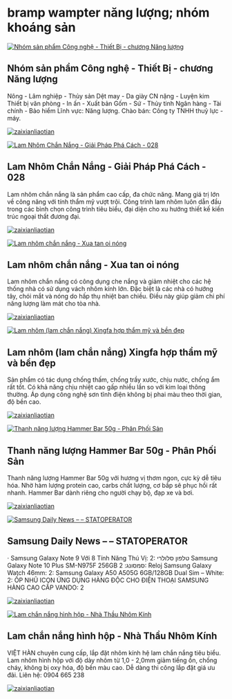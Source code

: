 # bramp wampter năng lượng; nhóm khoáng sản
<a href="https://mnn.zoosnet.net/LR/Chatpre.aspx?id=MNN94995150&p=https://topgrinding.com/" target="_blank">![Nhóm sản phẩm Công nghệ - Thiết Bị - chương Năng lượng ](https://github.com/technlg/images/blob/main/66.jpg)</a>
## Nhóm sản phẩm Công nghệ - Thiết Bị - chương Năng lượng 
Nông - Lâm nghiệp - Thủy sản Dệt may - Da giày CN nặng - Luyện kim Thiết bị văn phòng - In ấn - Xuất bản Gốm - Sứ - Thủy tinh Ngân hàng - Tài chính - Bảo hiểm  Lĩnh vực: Năng lượng. Chào bán: Công ty TNHH thuỷ lực - máy.
<a href="https://mnn.zoosnet.net/LR/Chatpre.aspx?id=MNN94995150&p=https://topgrinding.com/" target="_blank"><img src="https://github.com/technlg/images/raw/main/chat11.jpg" alt="zaixianliaotian"/></a><a href="//whatsapp.shibangsoft.com/WhatsApp.php" ><img src="https://github.com/technlg/images/raw/main/chat11.png" alt=""></a>
<a href="https://mnn.zoosnet.net/LR/Chatpre.aspx?id=MNN94995150&p=https://topgrinding.com/" target="_blank">![Lam Nhôm Chắn Nắng - Giải Pháp Phá Cách - 028 ](https://github.com/technlg/images/blob/main/49.jpg)</a>
## Lam Nhôm Chắn Nắng - Giải Pháp Phá Cách - 028 
Lam nhôm chắn nắng là sản phẩm cao cấp, đa chức năng. Mang giá trị lớn về công năng với tính thẩm mỹ vượt trội. Công trình lam nhôm luôn dẫn đầu trong các bình chọn công trình tiêu biểu, đại diện cho xu hướng thiết kế kiến trúc ngoại thất đương đại.
<a href="https://mnn.zoosnet.net/LR/Chatpre.aspx?id=MNN94995150&p=https://topgrinding.com/" target="_blank"><img src="https://github.com/technlg/images/raw/main/chat11.jpg" alt="zaixianliaotian"/></a><a href="//whatsapp.shibangsoft.com/WhatsApp.php" ><img src="https://github.com/technlg/images/raw/main/chat11.png" alt=""></a>
<a href="https://mnn.zoosnet.net/LR/Chatpre.aspx?id=MNN94995150&p=https://topgrinding.com/" target="_blank">![Lam nhôm chắn nắng - Xua tan oi nóng](https://github.com/technlg/images/blob/main/11.jpg)</a>
## Lam nhôm chắn nắng - Xua tan oi nóng
Lam nhôm chắn nắng có công dụng che nắng và giảm nhiệt cho các hệ thống nhà có sử dụng vách nhôm kính lớn. Đặc biệt là các nhà có hướng tây, chói mắt và nóng do hấp thụ nhiệt ban chiều. Điều này giúp giảm chi phí năng lượng làm mát cho tòa nhà.
<a href="https://mnn.zoosnet.net/LR/Chatpre.aspx?id=MNN94995150&p=https://topgrinding.com/" target="_blank"><img src="https://github.com/technlg/images/raw/main/chat11.jpg" alt="zaixianliaotian"/></a><a href="//whatsapp.shibangsoft.com/WhatsApp.php" ><img src="https://github.com/technlg/images/raw/main/chat11.png" alt=""></a>
<a href="https://mnn.zoosnet.net/LR/Chatpre.aspx?id=MNN94995150&p=https://topgrinding.com/" target="_blank">![Lam nhôm (lam chắn nắng) Xingfa hợp thẩm mỹ và bền đẹp ](https://github.com/technlg/images/blob/main/42.jpg)</a>
## Lam nhôm (lam chắn nắng) Xingfa hợp thẩm mỹ và bền đẹp 
Sản phẩm có tác dụng chống thấm, chống trầy xước, chịu nước, chống ẩm rất tốt. Có khả năng chịu nhiệt cao gấp nhiều lần so với kim loại thông thường. Áp dụng công nghệ sơn tĩnh điện không bị phai màu theo thời gian, độ bền cao.
<a href="https://mnn.zoosnet.net/LR/Chatpre.aspx?id=MNN94995150&p=https://topgrinding.com/" target="_blank"><img src="https://github.com/technlg/images/raw/main/chat11.jpg" alt="zaixianliaotian"/></a><a href="//whatsapp.shibangsoft.com/WhatsApp.php" ><img src="https://github.com/technlg/images/raw/main/chat11.png" alt=""></a>
<a href="https://mnn.zoosnet.net/LR/Chatpre.aspx?id=MNN94995150&p=https://topgrinding.com/" target="_blank">![Thanh năng lượng Hammer Bar 50g - Phân Phối Sản ](https://github.com/technlg/images/blob/main/18.jpg)</a>
## Thanh năng lượng Hammer Bar 50g - Phân Phối Sản 
Thanh năng lượng Hammer Bar 50g với hương vị thơm ngon, cực kỳ dễ tiêu hóa. Nhờ hàm lượng protein cao, carbs chất lượng, cơ bắp sẽ phục hồi rất nhanh. Hammer Bar dành riêng cho người chạy bộ, đạp xe và bơi.
<a href="https://mnn.zoosnet.net/LR/Chatpre.aspx?id=MNN94995150&p=https://topgrinding.com/" target="_blank"><img src="https://github.com/technlg/images/raw/main/chat11.jpg" alt="zaixianliaotian"/></a><a href="//whatsapp.shibangsoft.com/WhatsApp.php" ><img src="https://github.com/technlg/images/raw/main/chat11.png" alt=""></a>
<a href="https://mnn.zoosnet.net/LR/Chatpre.aspx?id=MNN94995150&p=https://topgrinding.com/" target="_blank">![Samsung Daily News – – STATOPERATOR](https://github.com/technlg/images/blob/main/3.jpg)</a>
## Samsung Daily News – – STATOPERATOR
· Samsung Galaxy Note 9 Với 8 Tính Năng Thú Vị: 2: טלפון סלולרי Samsung Galaxy Note 10 Plus SM-N975F 256GB סמסונג: 2: Reloj Samsung Galaxy Watch 46mm: 2: Samsung Galaxy A50 A505G 6GB/128GB Dual Sim – White: 2: ỐP NHŨ ICON ỨNG DỤNG HÀNG ĐỘC CHO ĐIỆN THOẠI SAMSUNG HÀNG CAO CẤP VANDO: 2
<a href="https://mnn.zoosnet.net/LR/Chatpre.aspx?id=MNN94995150&p=https://topgrinding.com/" target="_blank"><img src="https://github.com/technlg/images/raw/main/chat11.jpg" alt="zaixianliaotian"/></a><a href="//whatsapp.shibangsoft.com/WhatsApp.php" ><img src="https://github.com/technlg/images/raw/main/chat11.png" alt=""></a>
<a href="https://mnn.zoosnet.net/LR/Chatpre.aspx?id=MNN94995150&p=https://topgrinding.com/" target="_blank">![Lam chắn nắng hình hộp - Nhà Thầu Nhôm Kính](https://github.com/technlg/images/blob/main/19.jpg)</a>
## Lam chắn nắng hình hộp - Nhà Thầu Nhôm Kính
VIỆT HÀN chuyên cung cấp, lắp đặt nhôm kính hệ lam chắn nắng tiêu biểu. Lam nhôm hình hộp với độ dày nhôm từ 1,0 - 2,0mm giảm tiếng ồn, chống cháy, không bị oxy hóa, độ bền màu cao. Dễ dàng thi công lắp đặt giá ưu đãi. Liên hệ: 0904 665 238
<a href="https://mnn.zoosnet.net/LR/Chatpre.aspx?id=MNN94995150&p=https://topgrinding.com/" target="_blank"><img src="https://github.com/technlg/images/raw/main/chat11.jpg" alt="zaixianliaotian"/></a><a href="//whatsapp.shibangsoft.com/WhatsApp.php" ><img src="https://github.com/technlg/images/raw/main/chat11.png" alt=""></a>
